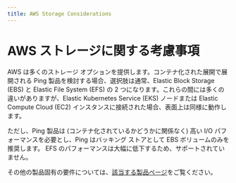 ```yaml
---
title: AWS Storage Considerations
---
```

<!--
# AWS Storage Considerations

AWS provides many storage options. When considering Ping products deployed in a containerized deployment, the choice typically comes down to two: elastic block storage (EBS) and elastic file system (EFS).  Though there are a number of differences between them, on the surface they act similar when attached to an Elastic Kubernetes Service (EKS) node or Elastic Compute Cloud (EC2) instance.

However, Ping products (whether containerized or not) require high I/O performance, and **Ping only recommends EBS volumes as the backing store**.  EFS performance is significantly lower and is not supported.

For additional product-specific requirements, visit the [appropriate product page](https://docs.pingidentity.com/).
-->

# AWS ストレージに関する考慮事項

AWS は多くのストレージ オプションを提供します。コンテナ化された展開で展開される Ping 製品を検討する場合、選択肢は通常、Elastic Block Storage (EBS) と Elastic File System (EFS) の 2 つになります。これらの間には多くの違いがありますが、Elastic Kubernetes Service (EKS) ノードまたは Elastic Compute Cloud (EC2) インスタンスに接続された場合、表面上は同様に動作します。

ただし、Ping 製品は (コンテナ化されているかどうかに関係なく) 高い I/O パフォーマンスを必要とし、Ping はバッキング ストアとして EBS ボリュームのみを推奨します。 EFS のパフォーマンスは大幅に低下するため、サポートされていません。

その他の製品固有の要件については、[該当する製品ページ](https://docs.pingidentity.com/)をご覧ください。
